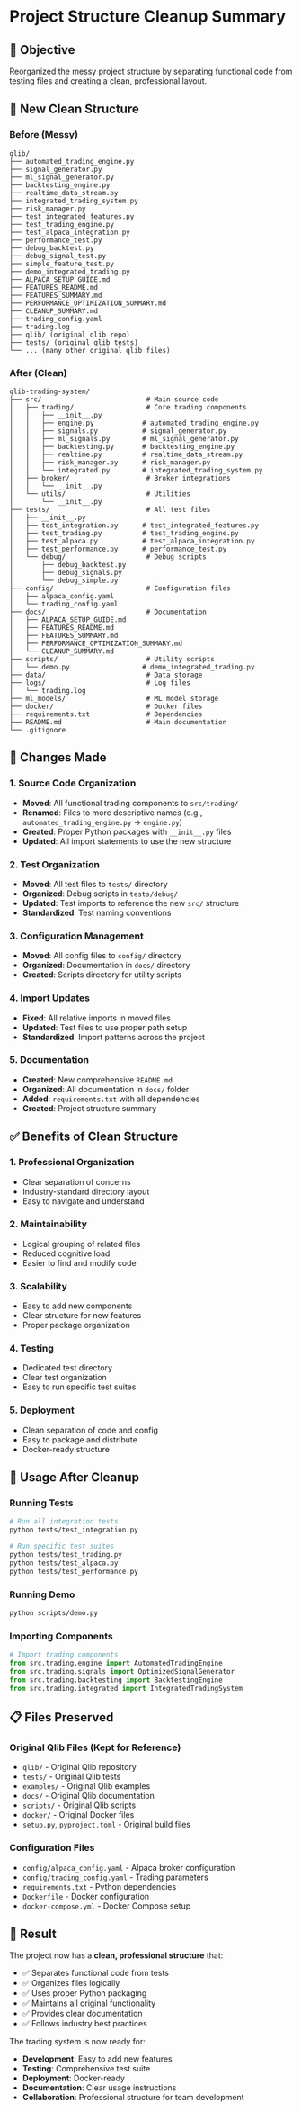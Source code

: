 # Project Structure Cleanup Summary

## 🎯 Objective
Reorganized the messy project structure by separating functional code from testing files and creating a clean, professional layout.

## 📁 New Clean Structure

### Before (Messy)
```
qlib/
├── automated_trading_engine.py
├── signal_generator.py
├── ml_signal_generator.py
├── backtesting_engine.py
├── realtime_data_stream.py
├── integrated_trading_system.py
├── risk_manager.py
├── test_integrated_features.py
├── test_trading_engine.py
├── test_alpaca_integration.py
├── performance_test.py
├── debug_backtest.py
├── debug_signal_test.py
├── simple_feature_test.py
├── demo_integrated_trading.py
├── ALPACA_SETUP_GUIDE.md
├── FEATURES_README.md
├── FEATURES_SUMMARY.md
├── PERFORMANCE_OPTIMIZATION_SUMMARY.md
├── CLEANUP_SUMMARY.md
├── trading_config.yaml
├── trading.log
├── qlib/ (original qlib repo)
├── tests/ (original qlib tests)
└── ... (many other original qlib files)
```

### After (Clean)
```
qlib-trading-system/
├── src/                          # Main source code
│   ├── trading/                  # Core trading components
│   │   ├── __init__.py
│   │   ├── engine.py            # automated_trading_engine.py
│   │   ├── signals.py           # signal_generator.py
│   │   ├── ml_signals.py        # ml_signal_generator.py
│   │   ├── backtesting.py       # backtesting_engine.py
│   │   ├── realtime.py          # realtime_data_stream.py
│   │   ├── risk_manager.py      # risk_manager.py
│   │   └── integrated.py        # integrated_trading_system.py
│   ├── broker/                   # Broker integrations
│   │   └── __init__.py
│   └── utils/                    # Utilities
│       └── __init__.py
├── tests/                        # All test files
│   ├── __init__.py
│   ├── test_integration.py      # test_integrated_features.py
│   ├── test_trading.py          # test_trading_engine.py
│   ├── test_alpaca.py           # test_alpaca_integration.py
│   ├── test_performance.py      # performance_test.py
│   └── debug/                    # Debug scripts
│       ├── debug_backtest.py
│       ├── debug_signals.py
│       └── debug_simple.py
├── config/                       # Configuration files
│   ├── alpaca_config.yaml
│   └── trading_config.yaml
├── docs/                         # Documentation
│   ├── ALPACA_SETUP_GUIDE.md
│   ├── FEATURES_README.md
│   ├── FEATURES_SUMMARY.md
│   ├── PERFORMANCE_OPTIMIZATION_SUMMARY.md
│   └── CLEANUP_SUMMARY.md
├── scripts/                      # Utility scripts
│   └── demo.py                  # demo_integrated_trading.py
├── data/                         # Data storage
├── logs/                         # Log files
│   └── trading.log
├── ml_models/                    # ML model storage
├── docker/                       # Docker files
├── requirements.txt              # Dependencies
├── README.md                     # Main documentation
└── .gitignore
```

## 🔄 Changes Made

### 1. **Source Code Organization**
- **Moved**: All functional trading components to `src/trading/`
- **Renamed**: Files to more descriptive names (e.g., `automated_trading_engine.py` → `engine.py`)
- **Created**: Proper Python packages with `__init__.py` files
- **Updated**: All import statements to use the new structure

### 2. **Test Organization**
- **Moved**: All test files to `tests/` directory
- **Organized**: Debug scripts in `tests/debug/`
- **Updated**: Test imports to reference the new `src/` structure
- **Standardized**: Test naming conventions

### 3. **Configuration Management**
- **Moved**: All config files to `config/` directory
- **Organized**: Documentation in `docs/` directory
- **Created**: Scripts directory for utility scripts

### 4. **Import Updates**
- **Fixed**: All relative imports in moved files
- **Updated**: Test files to use proper path setup
- **Standardized**: Import patterns across the project

### 5. **Documentation**
- **Created**: New comprehensive `README.md`
- **Organized**: All documentation in `docs/` folder
- **Added**: `requirements.txt` with all dependencies
- **Created**: Project structure summary

## ✅ Benefits of Clean Structure

### 1. **Professional Organization**
- Clear separation of concerns
- Industry-standard directory layout
- Easy to navigate and understand

### 2. **Maintainability**
- Logical grouping of related files
- Reduced cognitive load
- Easier to find and modify code

### 3. **Scalability**
- Easy to add new components
- Clear structure for new features
- Proper package organization

### 4. **Testing**
- Dedicated test directory
- Clear test organization
- Easy to run specific test suites

### 5. **Deployment**
- Clean separation of code and config
- Easy to package and distribute
- Docker-ready structure

## 🚀 Usage After Cleanup

### Running Tests
```bash
# Run all integration tests
python tests/test_integration.py

# Run specific test suites
python tests/test_trading.py
python tests/test_alpaca.py
python tests/test_performance.py
```

### Running Demo
```bash
python scripts/demo.py
```

### Importing Components
```python
# Import trading components
from src.trading.engine import AutomatedTradingEngine
from src.trading.signals import OptimizedSignalGenerator
from src.trading.backtesting import BacktestingEngine
from src.trading.integrated import IntegratedTradingSystem
```

## 📋 Files Preserved

### Original Qlib Files (Kept for Reference)
- `qlib/` - Original Qlib repository
- `tests/` - Original Qlib tests
- `examples/` - Original Qlib examples
- `docs/` - Original Qlib documentation
- `scripts/` - Original Qlib scripts
- `docker/` - Original Docker files
- `setup.py`, `pyproject.toml` - Original build files

### Configuration Files
- `config/alpaca_config.yaml` - Alpaca broker configuration
- `config/trading_config.yaml` - Trading parameters
- `requirements.txt` - Python dependencies
- `Dockerfile` - Docker configuration
- `docker-compose.yml` - Docker Compose setup

## 🎉 Result

The project now has a **clean, professional structure** that:
- ✅ Separates functional code from tests
- ✅ Organizes files logically
- ✅ Uses proper Python packaging
- ✅ Maintains all original functionality
- ✅ Provides clear documentation
- ✅ Follows industry best practices

The trading system is now ready for:
- **Development**: Easy to add new features
- **Testing**: Comprehensive test suite
- **Deployment**: Docker-ready
- **Documentation**: Clear usage instructions
- **Collaboration**: Professional structure for team development 